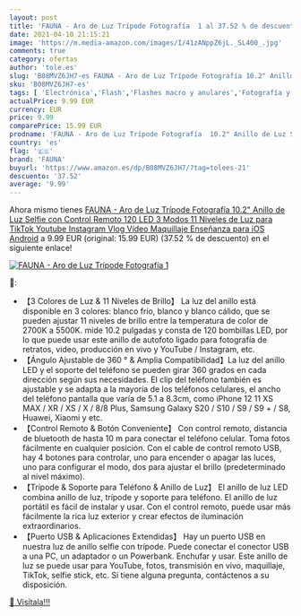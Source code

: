 ```yaml
---
layout: post
title: 'FAUNA - Aro de Luz Trípode Fotografía  1 al 37.52 % de descuento'
date: 2021-04-10 21:15:21
image: 'https://m.media-amazon.com/images/I/41zANppZ6jL._SL400_.jpg'
comments: true
category: ofertas
author: 'tole.es'
slug: 'B08MVZ6JH7-es FAUNA - Aro de Luz Trípode Fotografía 10.2" Anillo de Luz...'
sku: 'B08MVZ6JH7-es'
tags: [ 'Electrónica','Flash','Flashes macro y anulares','Fotografía y videocámaras','android','fauna', ]
actualPrice: 9.99 EUR
currency: EUR
price: 9.99
comparePrice: 15.99 EUR
prodname: 'FAUNA - Aro de Luz Trípode Fotografía  10.2" Anillo de Luz Selfie con Control Remoto 120 LED 3 Modos 11 Niveles de Luz para TikTok Youtube Instagram Vlog Vídeo Maquillaje Enseñanza para iOS Android'
country: 'es'
flag: '🇪🇸'
brand: 'FAUNA'
buyurl: 'https://www.amazon.es/dp/B08MVZ6JH7/?tag=tolees-21'
descuento: '37.52'
average: '9.99'
---
```


Ahora mismo tienes [FAUNA - Aro de Luz Trípode Fotografía  10.2" Anillo de Luz Selfie con Control Remoto 120 LED 3 Modos 11 Niveles de Luz para TikTok Youtube Instagram Vlog Vídeo Maquillaje Enseñanza para iOS Android](https://www.amazon.es/dp/B08MVZ6JH7/?tag=tolees-21) a 9.99 EUR (original: 15.99 EUR) (37.52 %  de descuento) en el siguiente enlace!

[![FAUNA - Aro de Luz Trípode Fotografía  1](https://m.media-amazon.com/images/I/41zANppZ6jL._SL400_.jpg)](https://www.amazon.es/dp/B08MVZ6JH7/?tag=tolees-21)

🔎:

- 【3 Colores de Luz & 11 Niveles de Brillo】 La luz del anillo está disponible en 3 colores: blanco frío, blanco y blanco cálido, que se pueden ajustar 11 niveles de brillo entre la temperatura de color de 2700K a 5500K. mide 10.2 pulgadas y consta de 120 bombillas LED, por lo que puede usar este anillo de autofoto ligado para fotografía de retratos, video, producción en vivo y YouTube / Instagram, etc.
- 【Ángulo Ajustable de 360 ​​° & Amplia Compatibilidad】La luz del anillo LED y el soporte del teléfono se pueden girar 360 grados en cada dirección según sus necesidades. El clip del teléfono también es ajustable y se adapta a la mayoría de los teléfonos celulares, el ancho del teléfono pantalla que varía de 5.1 a 8.3cm, como iPhone 12 11 XS MAX / XR / XS / X / 8/8 Plus, Samsung Galaxy S20 / S10 / S9 / S9 + / S8, Huawei, Xiaomi y etc.
- 【Control Remoto & Botón Conveniente】 Con control remoto, distancia de bluetooth de hasta 10 m para conectar el teléfono celular. Toma fotos fácilmente en cualquier posición. Con el cable de control remoto USB, hay 4 botones para controlar, uno para encender o apagar las luces, uno para configurar el modo, dos para ajustar el brillo (predeterminado al nivel máximo).
- 【Trípode & Soporte para Teléfono & Anillo de Luz】 El anillo de luz LED combina anillo de luz, trípode y soporte para teléfono. El anillo de luz portátil es fácil de instalar y usar. Con el control remoto, puede usar más fácilmente la rica luz exterior y crear efectos de iluminación extraordinarios.
- 【Puerto USB & Aplicaciones Extendidas】 Hay un puerto USB en nuestra luz de anillo selfie con trípode. Puede conectar el conector USB a una PC, un adaptador o un Powerbank. Enchufar y usar. Este anillo de luz se puede usar para YouTube, fotos, transmisión en vivo, maquillaje, TikTok, selfie stick, etc. Si tiene alguna pregunta, contáctenos a su disposición.

[🛒 Visítala!!!](https://www.amazon.es/dp/B08MVZ6JH7/?tag=tolees-21)
